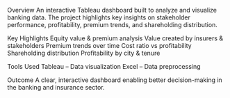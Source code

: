 Overview
An interactive Tableau dashboard built to analyze and visualize banking data. The project highlights key insights on stakeholder performance, profitability, premium trends, and shareholding distribution.

Key Highlights
Equity value & premium analysis
Value created by insurers & stakeholders
Premium trends over time
Cost ratio vs profitability
Shareholding distribution
Profitability by city & tenure

Tools Used
Tableau – Data visualization
Excel – Data preprocessing

Outcome
A clear, interactive dashboard enabling better decision-making in the banking and insurance sector.
